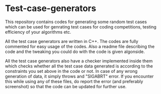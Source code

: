 # Test-case-generators
This repository contains codes for generating some random test cases which can be used for genrating test cases for coding competitions, testing efficiency of your algorithms etc.

All the test case generators are written in C++. The codes are fully commented for easy usage of the codes. Also a readme file describing the code and the tweaking you could do with the code is given algonside.

All the test case generators also have a checker implemented inside them which checks whether all the test case data generated is according to the constraints you set above in the code or not. In case of any wrong generation of data, it simply throws and "SIGABRT" error. If you encounter this while using any of these files, do report the error (and preferably screenshot) so that the code can be updated for further use.

